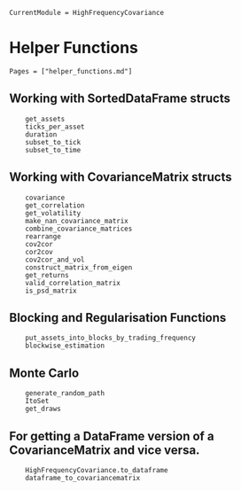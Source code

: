 
```@meta
CurrentModule = HighFrequencyCovariance
```

# Helper Functions

```@index
Pages = ["helper_functions.md"]
```

## Working with SortedDataFrame structs

```@docs
    get_assets
    ticks_per_asset
    duration
    subset_to_tick
    subset_to_time
```

## Working with CovarianceMatrix structs

```@docs
    covariance
    get_correlation
    get_volatility
    make_nan_covariance_matrix
    combine_covariance_matrices
    rearrange
    cov2cor
    cor2cov
    cov2cor_and_vol
    construct_matrix_from_eigen
    get_returns
    valid_correlation_matrix
    is_psd_matrix
```

## Blocking and Regularisation Functions

```@docs
    put_assets_into_blocks_by_trading_frequency
    blockwise_estimation
```

## Monte Carlo

```@docs
    generate_random_path
    ItoSet
    get_draws
```

## For getting a DataFrame version of a CovarianceMatrix and vice versa.

```@docs
    HighFrequencyCovariance.to_dataframe
    dataframe_to_covariancematrix
```
